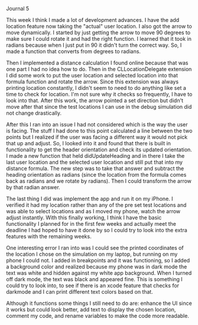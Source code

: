 Journal 5

This week I think I made a lot of development advances. I have the add location feature now taking the "actual" user location. I also got the arrow to move dynamically. I started by just getting the arrow to move 90 degrees to make sure I could rotate it and had the right function. I learned that it took in radians because when I just put in 90 it didn't turn the correct way. So, I made a function that converts from degrees to radians. 

Then I implemented a distance calculation I found online because that was one part I had no idea how to do. Then in the CLLocationDelegate extension I did some work to put the user location and selected location into that formula function and rotate the arrow. Since this extension was always printing location constantly, I didn't seem to need to do anything like set a time to check for location. I'm not sure why it checks so frequently, I have to look into that. After this work, the arrow pointed a set direction but didn't move after that since the test locations I can use in the debug simulation did not change drastically.

After this I ran into an issue I had not considered which is the way the user is facing. The stuff I had done to this point calculated a line between the two points but I realized if the user was facing a different way it would not pick that up and adjust. So, I looked into it and found that there is built in functionality to get the header orientation and check its updated orientation. I made a new function that held didUpdateHeading and in there I take the last user location and the selected user location and still put that into my distance formula. The new step was to take that answer and subtract the heading orientation as radians (since the location from the formula comes back as radians and we rotate by radians). Then I could transform the arrow by that radian answer.

The last thing I did was implement the app and run it on my iPhone. I verified it had my location rather than any of the pre set test locations and was able to select locations and as I moved my phone, watch the arrow adjust instantly. With this finally working, I think I have the basic functionality I planned for in the first few weeks and actually meet the deadline I had hoped to have it done by so I could try to look into the extra features with the remaining weeks.

One interesting error I ran into was I could see the printed coordinates of the location I chose on the simulation on my laptop, but running on my phone I could not. I added in breakpoints and it was functioning, so I added a background color and realized because my phone was in dark mode the text was white and hidden against my white app background. When I turned off dark mode, the text was black and appeared fine. This is something I could try to look into, to see if there is an xcode feature that checks for darkmode and I can print different text colors based on that.

Although it functions some things I still need to do are: enhance the UI since it works but could look better, add text to display the chosen location, comment my code, and rename variables to make the code more readable.